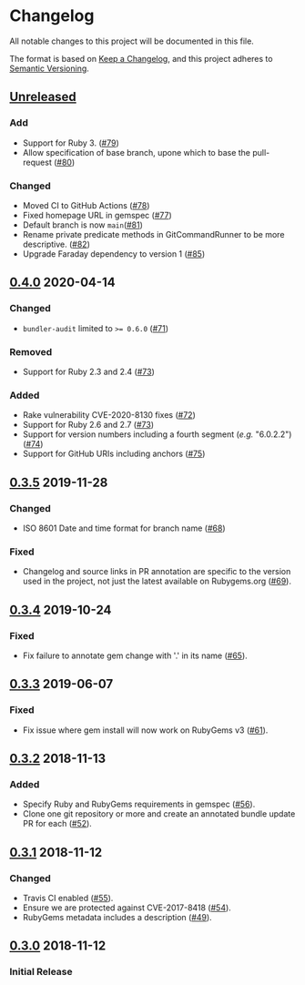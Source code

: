 # Changelog
All notable changes to this project will be documented in this file.

The format is based on [Keep a Changelog](https://keepachangelog.com/en/1.0.0/),
and this project adheres to [Semantic Versioning](https://semver.org/spec/v2.0.0.html).

## [Unreleased]

### Add
- Support for Ruby 3. ([#79])
- Allow specification of base branch, upone which to base the pull-request
  ([#80])

### Changed
- Moved CI to GitHub Actions ([#78])
- Fixed homepage URL in gemspec ([#77])
- Default branch is now `main`([#81])
- Rename private predicate methods in GitCommandRunner to be more descriptive.
  ([#82])
- Upgrade Faraday dependency to version 1 ([#85])

[Unreleased]: https://github.com/envato/unwrappr/compare/v0.4.0...HEAD
[#77]: https://github.com/envato/unwrappr/pull/77
[#78]: https://github.com/envato/unwrappr/pull/78
[#79]: https://github.com/envato/unwrappr/pull/79
[#80]: https://github.com/envato/unwrappr/pull/80
[#81]: https://github.com/envato/unwrappr/pull/81
[#82]: https://github.com/envato/unwrappr/pull/82
[#85]: https://github.com/envato/unwrappr/pull/85

## [0.4.0] 2020-04-14
### Changed
- `bundler-audit` limited to `>= 0.6.0` ([#71])

### Removed
- Support for Ruby 2.3 and 2.4 ([#73])

### Added
- Rake vulnerability CVE-2020-8130 fixes ([#72])
- Support for Ruby 2.6 and 2.7 ([#73])
- Support for version numbers including a fourth segment (_e.g._ "6.0.2.2") ([#74])
- Support for GitHub URIs including anchors ([#75])

[0.4.0]: https://github.com/envato/unwrappr/compare/v0.3.5..v0.4.0
[#71]: https://github.com/envato/unwrappr/pull/71
[#72]: https://github.com/envato/unwrappr/pull/72
[#73]: https://github.com/envato/unwrappr/pull/73
[#74]: https://github.com/envato/unwrappr/pull/74
[#75]: https://github.com/envato/unwrappr/pull/75

## [0.3.5] 2019-11-28
### Changed
- ISO 8601 Date and time format for branch name ([#68])
### Fixed
- Changelog and source links in PR annotation are specific to the version
  used in the project, not just the latest available on Rubygems.org ([#69]).

[0.3.5]: https://github.com/envato/unwrappr/compare/v0.3.4...v0.3.5
[#68]: https://github.com/envato/unwrappr/pull/68
[#69]: https://github.com/envato/unwrappr/pull/69

## [0.3.4] 2019-10-24
### Fixed
- Fix failure to annotate gem change with '.' in its name ([#65]).

[0.3.4]: https://github.com/envato/unwrappr/compare/v0.3.3...v0.3.4
[#65]: https://github.com/envato/unwrappr/pull/65

## [0.3.3] 2019-06-07
### Fixed
- Fix issue where gem install will now work on RubyGems v3 ([#61]).

[0.3.3]: https://github.com/envato/unwrappr/compare/v0.3.2...v0.3.3
[#61]: https://github.com/envato/unwrappr/pull/61

## [0.3.2] 2018-11-13
### Added
 - Specify Ruby and RubyGems requirements in gemspec ([#56]).
 - Clone one git repository or more and create an annotated bundle update PR for each ([#52]).

[0.3.2]: https://github.com/envato/unwrappr/compare/v0.3.1...v0.3.2
[#56]: https://github.com/envato/unwrappr/pull/56
[#52]: https://github.com/envato/unwrappr/pull/52

## [0.3.1] 2018-11-12
### Changed
 - Travis CI enabled ([#55]).
 - Ensure we are protected against CVE-2017-8418 ([#54]).
 - RubyGems metadata includes a description ([#49]).

[0.3.1]: https://github.com/envato/unwrappr/compare/v0.3.0...v0.3.1
[#55]: https://github.com/envato/unwrappr/pull/55
[#54]: https://github.com/envato/unwrappr/pull/54
[#49]: https://github.com/envato/unwrappr/pull/49

## [0.3.0] 2018-11-12
### Initial Release

[0.3.0]: https://github.com/envato/unwrappr/releases/tag/v0.3.0
